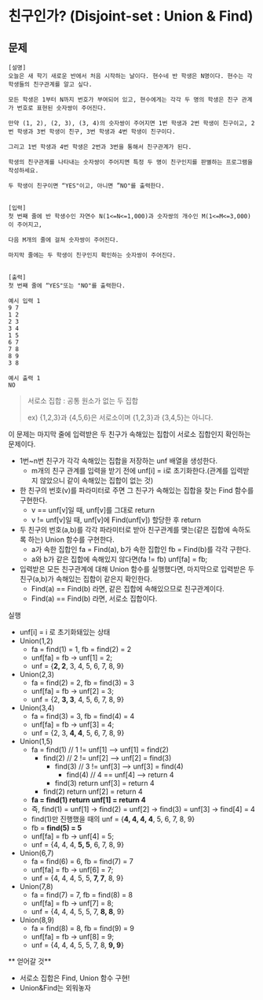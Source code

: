 # 친구인가? (Disjoint-set : Union & Find)

## 문제

```
[설명]
오늘은 새 학기 새로운 반에서 처음 시작하는 날이다. 현수네 반 학생은 N명이다. 현수는 각 학생들의 친구관계를 알고 싶다.

모든 학생은 1부터 N까지 번호가 부여되어 있고, 현수에게는 각각 두 명의 학생은 친구 관계가 번호로 표현된 숫자쌍이 주어진다.

만약 (1, 2), (2, 3), (3, 4)의 숫자쌍이 주어지면 1번 학생과 2번 학생이 친구이고, 2번 학생과 3번 학생이 친구, 3번 학생과 4번 학생이 친구이다.

그리고 1번 학생과 4번 학생은 2번과 3번을 통해서 친구관계가 된다.

학생의 친구관계를 나타내는 숫자쌍이 주어지면 특정 두 명이 친구인지를 판별하는 프로그램을 작성하세요.

두 학생이 친구이면 “YES"이고, 아니면 ”NO"를 출력한다.


[입력]
첫 번째 줄에 반 학생수인 자연수 N(1<=N<=1,000)과 숫자쌍의 개수인 M(1<=M<=3,000)이 주어지고,

다음 M개의 줄에 걸쳐 숫자쌍이 주어진다.

마지막 줄에는 두 학생이 친구인지 확인하는 숫자쌍이 주어진다.


[출력]
첫 번째 줄에 “YES"또는 "NO"를 출력한다.
```
```
예시 입력 1 
9 7
1 2
2 3
3 4
1 5
6 7
7 8
8 9
3 8

예시 출력 1
NO
```

>서로소 집합 : 공통 원소가 없는 두 집합
> 
> ex) {1,2,3}과 {4,5,6}은 서로소이며 {1,2,3}과 {3,4,5}는 아니다.

이 문제는 마지막 줄에 입력받은 두 친구가 속해있는 집합이 서로소 집합인지 확인하는 문제이다.

- 1번~n번 친구가 각각 속해있는 집합을 저장하는 unf 배열을 생성한다.
  - m개의 친구 관계를 입력을 받기 전에 unf[i] = i로 초기화한다.(관계를 입력받지 않았으니 같이 속해있는 집합이 없는 것)
- 한 친구의 번호(v)를 파라미터로 주면 그 친구가 속해있는 집합을 찾는 Find 함수를 구현한다.
  - v == unf[v]일 때, unf[v]를 그대로 return 
  - v != unf[v]일 때, unf[v]에 Find(unf[v]) 할당한 후 return
- 두 친구의 번호(a,b)를 각각 파라미터로 받아 친구관계를 맺는(같은 집합에 속하도록 하는) Union 함수를 구현한다.
  - a가 속한 집합인 fa = Find(a), b가 속한 집합인 fb = Find(b)를 각각 구한다.
  - a와 b가 같은 집합에 속해있지 않다면(fa != fb) unf[fa] = fb;
- 입력받은 모든 친구관계에 대해 Union 함수를 실행했다면, 마지막으로 입력받은 두 친구(a,b)가 속해있는 집합이 같은지 확인한다.
  - Find(a) == Find(b) 라면, 같은 집합에 속해있으므로 친구관계이다.
  - Find(a) == Find(b) 라면, 서로소 집합이다.

실행 
- unf[i] = i 로 초기화돼있는 상태
- Union(1,2)
  - fa = find(1) = 1, fb = find(2) = 2
  - unf[fa] = fb -> unf[1] = 2;
  - unf = {**2, 2**, 3, 4, 5, 6, 7, 8, 9}
- Union(2,3)
  - fa = find(2) = 2, fb = find(3) = 3
  - unf[fa] = fb -> unf[2] = 3;
  - unf = {2, **3, 3**, 4, 5, 6, 7, 8, 9}
- Union(3,4)
  - fa = find(3) = 3, fb = find(4) = 4
  - unf[fa] = fb -> unf[3] = 4;
  - unf = {2, 3, **4, 4**, 5, 6, 7, 8, 9}
- Union(1,5)
  - fa = find(1) // 1 != unf[1] --> unf[1] = find(2)
    - find(2) // 2 != unf[2] --> unf[2] = find(3)
      - find(3) // 3 != unf[3] --> unf[3] = find(4)
        - find(4) // 4 == unf[4] --> return 4
      - find(3) return unf[3] = return 4
    - find(2) return unf[2] = return 4
  - **fa = find(1) return unf[1] = return 4**
  - 즉, find(1) = unf[1] -> find(2) = unf[2] -> find(3) = unf[3] -> find[4] = 4
  - find(1)만 진행했을 때의 unf = {**4, 4, 4, 4**, 5, 6, 7, 8, 9}
  - fb = **find(5) = 5**
  - unf[fa] = fb -> unf[4] = 5;
  - unf = {4, 4, 4, **5, 5**, 6, 7, 8, 9}
- Union(6,7)
  - fa = find(6) = 6, fb = find(7) = 7
  - unf[fa] = fb -> unf[6] = 7;
  - unf = {4, 4, 4, 5, 5, **7, 7**, 8, 9}
- Union(7,8)
  - fa = find(7) = 7, fb = find(8) = 8
  - unf[fa] = fb -> unf[7] = 8;
  - unf = {4, 4, 4, 5, 5, 7, **8, 8**, 9}
- Union(8,9)
  - fa = find(8) = 8, fb = find(9) = 9
  - unf[fa] = fb -> unf[8] = 9;
  - unf = {4, 4, 4, 5, 5, 7, 8, **9, 9**}

** 얻어갈 것**
- 서로소 집합은 Find, Union 함수 구현!
- Union&Find는 외워놓자